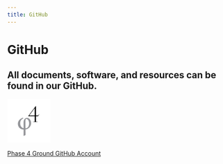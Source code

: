 ```yaml
---
title: GitHub
---
```

# GitHub
## All documents, software, and resources can be found in our GitHub.

<a href="https://github.com/phase4ground"><img src="Phase_4_Logo.jpg" alt="Phase 4 Ground Logo" height="100" width="100"></a>

[Phase 4 Ground GitHub Account](https://github.com/phase4ground)
